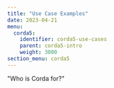```yaml
---
title: "Use Case Examples"
date: 2023-04-21
menu:
  corda5:
    identifier: corda5-use-cases
    parent: corda5-intro
    weight: 3000
section_menu: corda5
---
```

"Who is Corda for?"